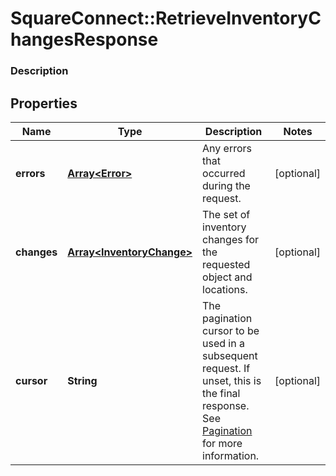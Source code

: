 # SquareConnect::RetrieveInventoryChangesResponse

### Description



## Properties
Name | Type | Description | Notes
------------ | ------------- | ------------- | -------------
**errors** | [**Array&lt;Error&gt;**](Error.md) | Any errors that occurred during the request. | [optional] 
**changes** | [**Array&lt;InventoryChange&gt;**](InventoryChange.md) | The set of inventory changes for the requested object and locations. | [optional] 
**cursor** | **String** | The pagination cursor to be used in a subsequent request. If unset, this is the final response.  See [Pagination](/basics/api101/pagination) for more information. | [optional] 


